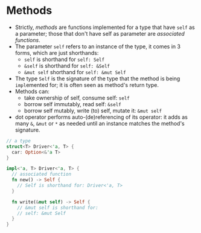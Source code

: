 # Methods

- Strictly, _methods_ are functions implemented for a type that have `self` as a parameter; those that don't have self as parameter are _associated functions_.
- The parameter `self` refers to an instance of the type, it comes in 3 forms, which are just shorthands:
  - `self` is shorthand for `self: Self`
  - `&self` is shorthand for `self: &Self`
  - `&mut self` shorthand for `self: &mut Self`
- The type `Self` is the signature of the type that the method is being `impl`emented for; it is often seen as method's return type.
- Methods can:
  - take ownership of self, consume self: `self`
  - borrow self immutably, read self: `&self`
  - borrow self mutably, write (to) self, mutate it: `&mut self`
- dot operator performs auto-(de)referencing of its operator: it adds as many 
  `&`, `&mut` or `*` as needed until an instance matches the method's signature.



```rust
// a type
struct<T> Driver<'a, T> {
  car: Option<&'a T>
}

impl<'a, T> Driver<'a, T> {
  // associated function
  fn new() -> Self {
    // Self is shorthand for: Driver<'a, T>
  }

  fn write(&mut self) -> Self {
    // &mut self is shorthand for:
    // self: &mut Self
  }
}
```
